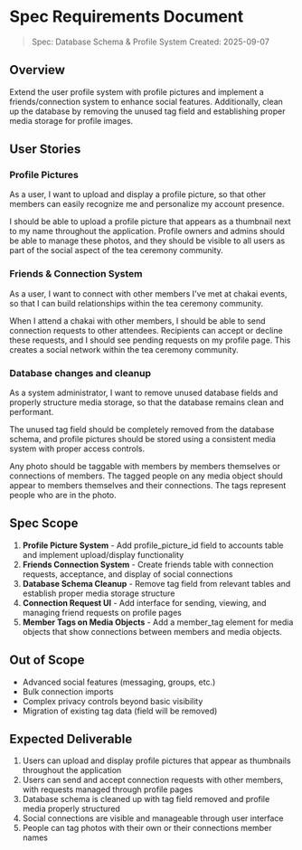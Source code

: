 # Spec Requirements Document

> Spec: Database Schema & Profile System
> Created: 2025-09-07

## Overview

Extend the user profile system with profile pictures and implement a friends/connection system to enhance social features. Additionally, clean up the database by removing the unused tag field and establishing proper media storage for profile images.

## User Stories

### Profile Pictures

As a user, I want to upload and display a profile picture, so that other members can easily recognize me and personalize my account presence.

I should be able to upload a profile picture that appears as a thumbnail next to my name throughout the application. Profile owners and admins should be able to manage these photos, and they should be visible to all users as part of the social aspect of the tea ceremony community.

### Friends & Connection System

As a user, I want to connect with other members I've met at chakai events, so that I can build relationships within the tea ceremony community.

When I attend a chakai with other members, I should be able to send connection requests to other attendees. Recipients can accept or decline these requests, and I should see pending requests on my profile page. This creates a social network within the tea ceremony community.

### Database changes and cleanup

As a system administrator, I want to remove unused database fields and properly structure media storage, so that the database remains clean and performant.

The unused tag field should be completely removed from the database schema, and profile pictures should be stored using a consistent media system with proper access controls.

Any photo should be taggable with members by members themselves or connections of members. The tagged people on any media object should appear to members themselves and their connections. The tags represent people who are in the photo.

## Spec Scope

1. **Profile Picture System** - Add profile_picture_id field to accounts table and implement upload/display functionality
2. **Friends Connection System** - Create friends table with connection requests, acceptance, and display of social connections
3. **Database Schema Cleanup** - Remove tag field from relevant tables and establish proper media storage structure
4. **Connection Request UI** - Add interface for sending, viewing, and managing friend requests on profile pages
5. **Member Tags on Media Objects** - Add a member_tag element for media objects that show connections between members and media objects.

## Out of Scope

- Advanced social features (messaging, groups, etc.)
- Bulk connection imports
- Complex privacy controls beyond basic visibility
- Migration of existing tag data (field will be removed)

## Expected Deliverable

1. Users can upload and display profile pictures that appear as thumbnails throughout the application
2. Users can send and accept connection requests with other members, with requests managed through profile pages
3. Database schema is cleaned up with tag field removed and profile media properly structured
4. Social connections are visible and manageable through user interface
5. People can tag photos with their own or their connections member names